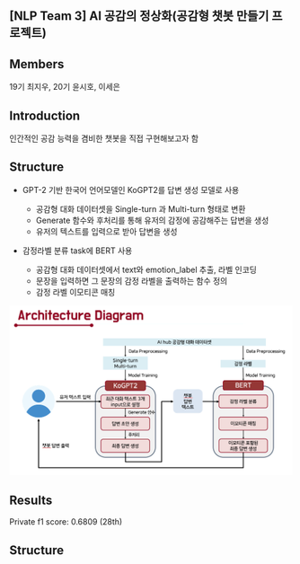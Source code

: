 ## [NLP Team 3] AI 공감의 정상화(공감형 챗봇 만들기 프로젝트)

## Members
19기 최지우, 20기 윤시호, 이세은

## Introduction
인간적인 공감 능력을 겸비한 챗봇을 직접 구현해보고자 함

## Structure

* GPT-2 기반 한국어 언어모델인 KoGPT2를 답변 생성 모델로 사용
  - 공감형 대화 데이터셋을 Single-turn 과 Multi-turn 형태로 변환
  - Generate 함수와 후처리를 통해 유저의 감정에 공감해주는 답변을 생성
  - 유저의 텍스트를 입력으로 받아 답변을 생성
    
* 감정라벨 분류 task에 BERT 사용
  - 공감형 대화 데이터셋에서 text와 emotion_label 추출, 라벨 인코딩
  - 문장을 입력하면 그 문장의 감정 라벨을 출력하는 함수 정의
  - 감정 라벨 이모티콘 매칭


![image](https://github.com/KU-BIG/KUBIG_2024_FALL/blob/main/KUBIG%20CONTEST/NLP/Team3/architecture%20diagram.png)

## Results
Private f1 score: 0.6809 (28th)

## Structure
